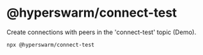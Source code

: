 # @hyperswarm/connect-test

Create connections with peers in the 'connect-test' topic (Demo).

```
npx @hyperswarm/connect-test
```